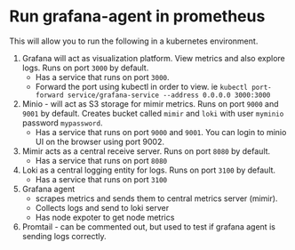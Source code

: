 # Run grafana-agent in prometheus
This will allow you to run the following in a kubernetes environment.

1. Grafana will act as visualization platform. View metrics and also explore logs. Runs on port `3000` by default.
    - Has a service that runs on port `3000`.
    - Forward the port using kubectl in order to view. ie `kubectl port-forward service/grafana-service --address 0.0.0.0 3000:3000`
2. Minio - will act as S3 storage for mimir metrics. Runs on port `9000` and `9001` by default. Creates bucket called `mimir` and `loki` with user `myminio` password `mypassword`.
    - Has a service that runs on port `9000` and `9001`. You can login to minio UI on the browser using port 9002.
3. Mimir acts as a central receive server. Runs on port `8080` by default.
    - Has a service that runs on port `8080`
4. Loki as a central logging entity for logs. Runs on port `3100` by default.
    - Has a service that runs on port `3100`
5. Grafana agent
    - scrapes metrics and sends them to central metrics server (mimir).
    - Collects logs and send to loki server
    - Has node expoter to get node metrics
6. Promtail - can be commented out, but used to test if grafana agent is sending logs correctly.
